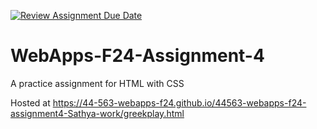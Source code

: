 [![Review Assignment Due Date](https://classroom.github.com/assets/deadline-readme-button-22041afd0340ce965d47ae6ef1cefeee28c7c493a6346c4f15d667ab976d596c.svg)](https://classroom.github.com/a/YNXypkor)
# WebApps-F24-Assignment-4
A practice assignment for HTML with CSS

Hosted at 
https://44-563-webapps-f24.github.io/44563-webapps-f24-assignment4-Sathya-work/greekplay.html
